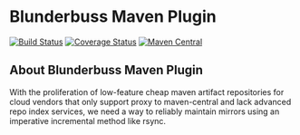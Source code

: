 Blunderbuss Maven Plugin
========================

[![Build Status](https://travis-ci.org/adamcin/blunderbuss-maven-plugin.png)](https://travis-ci.org/adamcin/blunderbuss-maven-plugin)
[![Coverage Status](https://coveralls.io/repos/github/adamcin/blunderbuss-maven-plugin/badge.svg?branch=master)](https://coveralls.io/github/adamcin/blunderbuss-maven-plugin?branch=master)
[![Maven Central](https://img.shields.io/maven-central/v/net.adamcin/blunderbuss-maven-plugin.svg?label=Maven%20Central)](https://search.maven.org/search?q=g:%22net.adamcin%22%20AND%20a:%22blunderbuss-maven-plugin%22)

## About Blunderbuss Maven Plugin

With the proliferation of low-feature cheap maven artifact repositories for cloud vendors that only support proxy to maven-central and lack advanced 
repo index services, we need a way to reliably maintain mirrors using an imperative incremental method like rsync. 


